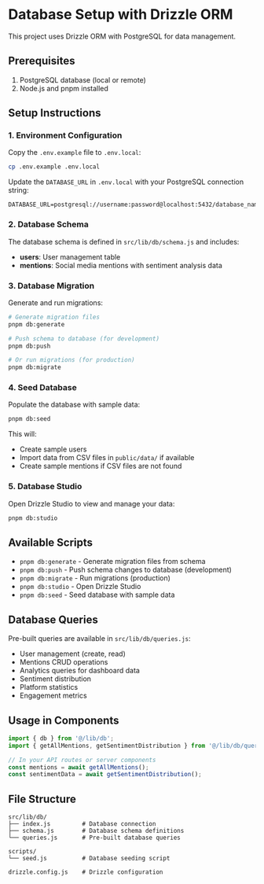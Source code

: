 # Database Setup with Drizzle ORM

This project uses Drizzle ORM with PostgreSQL for data management.

## Prerequisites

1. PostgreSQL database (local or remote)
2. Node.js and pnpm installed

## Setup Instructions

### 1. Environment Configuration

Copy the `.env.example` file to `.env.local`:

```bash
cp .env.example .env.local
```

Update the `DATABASE_URL` in `.env.local` with your PostgreSQL connection string:

```
DATABASE_URL=postgresql://username:password@localhost:5432/database_name
```

### 2. Database Schema

The database schema is defined in `src/lib/db/schema.js` and includes:

- **users**: User management table
- **mentions**: Social media mentions with sentiment analysis data

### 3. Database Migration

Generate and run migrations:

```bash
# Generate migration files
pnpm db:generate

# Push schema to database (for development)
pnpm db:push

# Or run migrations (for production)
pnpm db:migrate
```

### 4. Seed Database

Populate the database with sample data:

```bash
pnpm db:seed
```

This will:
- Create sample users
- Import data from CSV files in `public/data/` if available
- Create sample mentions if CSV files are not found

### 5. Database Studio

Open Drizzle Studio to view and manage your data:

```bash
pnpm db:studio
```

## Available Scripts

- `pnpm db:generate` - Generate migration files from schema
- `pnpm db:push` - Push schema changes to database (development)
- `pnpm db:migrate` - Run migrations (production)
- `pnpm db:studio` - Open Drizzle Studio
- `pnpm db:seed` - Seed database with sample data

## Database Queries

Pre-built queries are available in `src/lib/db/queries.js`:

- User management (create, read)
- Mentions CRUD operations
- Analytics queries for dashboard data
- Sentiment distribution
- Platform statistics
- Engagement metrics

## Usage in Components

```javascript
import { db } from '@/lib/db';
import { getAllMentions, getSentimentDistribution } from '@/lib/db/queries';

// In your API routes or server components
const mentions = await getAllMentions();
const sentimentData = await getSentimentDistribution();
```

## File Structure

```
src/lib/db/
├── index.js         # Database connection
├── schema.js        # Database schema definitions
└── queries.js       # Pre-built database queries

scripts/
└── seed.js          # Database seeding script

drizzle.config.js    # Drizzle configuration
```
